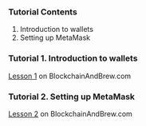 ### Tutorial Contents

1. Introduction to wallets
2. Setting up MetaMask

### Tutorial 1. Introduction to wallets

[Lesson 1](https://www.blockchainandbrew.com/lesson1) on BlockchainAndBrew.com

### Tutorial 2. Setting up MetaMask

[Lesson 2](https://www.blockchainandbrew.com/lesson2) on BlockchainAndBrew.com
